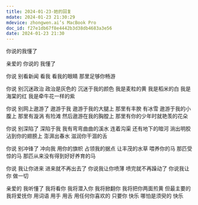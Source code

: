 ```yaml
---
title: 2024-01-23-她的回复
mdate: 2024-01-23 21:30:29
mdevice: zhongwen.ai’s MacBook Pro
doc_id: f27e1db67f8e4442b3d38db4683a3e56
date: 2024-01-23 21:30
---
```




你说的我懂了

亲爱的
你说的
我懂了

你说
别看新闻
看我
看我的眼睛
那里足够你畅游

你说
别沉迷政治
政治是灰色的
沉迷于我的颜色
我是麦粒的黄
我是稻米的白
我是海棠的红
我是牵牛花一样的紫

你说
别网上遨游了
遨游于我
遨游于我的大腿上
那里有丰腴
有冰雪
遨游于我的小腹上
那里有漩涡
有险滩
然后遨游在我的胸膛上
那里有你的少年时就艳羡的花朵

你说
别深陷了
深陷于我
我有弯弯曲曲的溪水
连着沟渠
还有地下的暗河
淌出明胶
沾到你的翅膀上
澎湃出春水
滋润你干涸的舌

你说
别冲锋了
冲向我
用你的旗帜
占领我的据点
让丰茂的水草
喂养你的马
那匹受惊的马
那匹从来没有得到好好养育的马

你说
我让你进来
进来就不再出去了
你说我让你喷薄
喷完就不再躁动了
你说我让你
做一切

亲爱的
我听懂了
我将看你
我将潜入你
我将掀翻你
我将把你两面煎黄
但最主要的
我将爱抚你
用词语
用手
用舌
用任何你喜欢的
只要你
快乐
哪怕是须臾的
快乐
